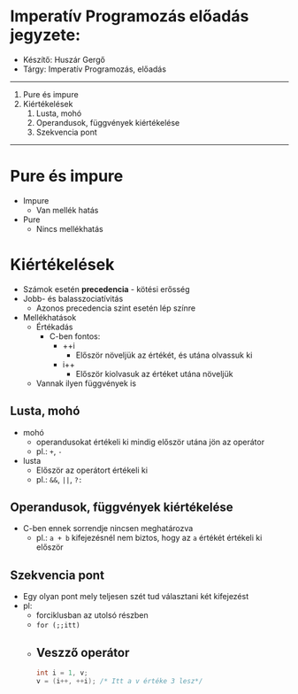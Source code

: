 # Imperatív Programozás előadás jegyzete: 
- Készítő: Huszár Gergő
- Tárgy: Imperatív Programozás, előadás

---
1. Pure és impure
2. Kiértékelések
   1. Lusta, mohó
   2. Operandusok, függvények kiértékelése
   3. Szekvencia pont
---

# Pure és impure
- Impure 
  - Van mellék hatás
- Pure
  - Nincs mellékhatás
# Kiértékelések
- Számok esetén **precedencia** - kötési erősség
- Jobb- és balasszociatívitás
  - Azonos precedencia szint esetén lép színre
- Mellékhatások
  - Értékadás
    - C-ben fontos:
      - ++i 
        - Először növeljük az értékét, és utána olvassuk ki
      - i++
        - Először kiolvasuk az értéket utána növeljük
  - Vannak ilyen függvények is
## Lusta, mohó
- mohó
  - operandusokat értékeli ki mindig először utána jön az operátor
  - pl.: `+`, `-`
- lusta
  - Először az operátort értékeli ki
  - pl.: `&&`, `||`, `?:`
## Operandusok, függvények kiértékelése
- C-ben ennek sorrendje nincsen meghatározva
  - pl.: `a + b` kifejezésnél nem biztos, hogy az `a` értékét értékeli ki először
## Szekvencia pont
- Egy olyan pont mely teljesen szét tud választani két kifejezést
- pl:
  - forciklusban az utolsó részben
  - `for (;;itt)`
  - Veszző operátor
    -
      ```c
      int i = 1, v;
      v = (i++, ++i); /* Itt a v értéke 3 lesz*/
      ```
